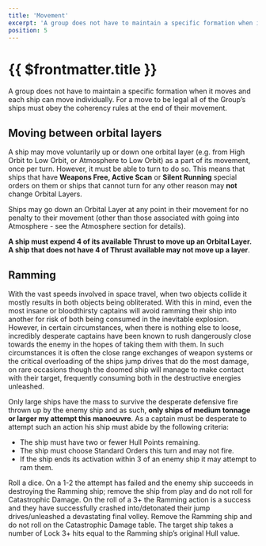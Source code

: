```yaml
---
title: 'Movement'
excerpt: 'A group does not have to maintain a specific formation when it moves and each ship can move individually.'
position: 5
---
```


# {{ $frontmatter.title }}

A group does not have to maintain a specific formation when it moves and each ship can move individually. For a move to be legal all of the Group’s ships must obey the coherency rules at the end of their movement.

## Moving between orbital layers

A ship may move voluntarily up or down one orbital layer (e.g. from High Orbit to Low Orbit, or Atmosphere to Low Orbit) as a part of its movement, once per turn. However, it must be able to turn to do so. This means that ships that have **Weapons Free, Active Scan** or **Silent Running** special orders on them or ships that cannot turn for any other reason may **not** change Orbital Layers.

Ships may go down an Orbital Layer at any point in their movement for no penalty to their movement (other than those associated with going into Atmosphere - see the Atmosphere section for details).

**A ship must expend 4  of its available Thrust to move up an Orbital Layer. A ship that does not have 4  of Thrust available may not move up a layer**.

## Ramming

With the vast speeds involved in space travel, when two objects collide it mostly results in both objects being obliterated. With this in mind, even the most insane or bloodthirsty captains will avoid ramming their ship into another for risk of both being consumed in the inevitable explosion. However, in certain circumstances, when there is nothing else to loose, incredibly desperate captains have been known to rush dangerously close towards the enemy in the hopes of taking them with them. In such circumstances it is often the close range exchanges of weapon systems or the critical overloading of the ships jump drives that do the most damage, on rare occasions though the doomed ship will manage to make contact with their target, frequently consuming both in the destructive energies unleashed.

Only large ships have the mass to survive the desperate defensive fire thrown up by the enemy ship and as such, **only ships of medium tonnage or larger my attempt this manoeuvre**. As a captain must be desperate to attempt such an action his ship must abide by the following criteria:

* The ship must have two or fewer Hull Points remaining.
* The ship must choose Standard Orders this turn and may not fire.
* If the ship ends its activation within 3 of an enemy ship it may attempt to ram them.

Roll a dice. On a 1-2 the attempt has failed and the enemy ship succeeds in destroying the Ramming ship; remove the ship from play and do not roll for Catastrophic Damage. On the roll of a 3+ the Ramming action is a success and they have successfully crashed into/detonated their jump drives/unleashed a devastating final volley. Remove the Ramming ship and do not roll on the Catastrophic Damage table. The target ship takes a number of Lock 3+ hits equal to the Ramming ship’s original Hull value.

